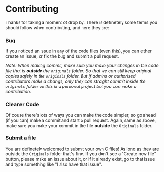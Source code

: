 # Contributing

Thanks for taking a moment ot drop by. There is definetely some terms you should follow when contributing, and here they are:

### Bug
If you noticed an issue in any of the code files (even this), you can either create an issue, or fix the bug and submit a pull request. 

*Note: When making commit, make sure you make your changes in the code file that is **outside** the `originals` folder. So that we can still keep original copies safely in the `originals` folder. But if admins or authorised contributors make a change, only they can straight commit inside the `originals` folder as this is a personal project but you can make a contribution.*


### Cleaner Code
Of couse there's lots of ways you can make the code simpler, so go ahead (if you can) make a commit and start a pull request. Again, same as above, make sure you make your commit in the file **outside** the `Originals` folder.


### Submit a file
You are definetely welcomed to submit your own C files! As long as they are outside the `Originals` folder that's fine. If you don't see a "Create new file" button, please make an issue about it, or if it already exist, go to that issue and type something like "I also have that issue". 
